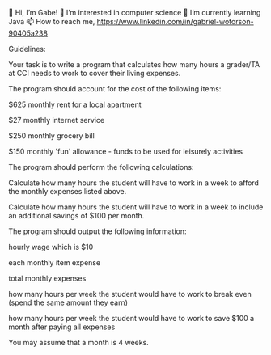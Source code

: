 👋 Hi, I’m Gabe!
👀 I’m interested in computer science
🌱 I’m currently learning Java
📫 How to reach me, https://www.linkedin.com/in/gabriel-wotorson-90405a238

Guidelines:

Your task is to write a program that calculates how many hours a grader/TA at CCI needs to work to cover their living expenses.

The program should account for the cost of the following items:

$625 monthly rent for a local apartment

$27 monthly internet service

$250 monthly grocery bill

$150 monthly 'fun' allowance - funds to be used for leisurely activities

The program should perform the following calculations:


Calculate how many hours the student will have to work in a week to afford the monthly expenses listed above.

Calculate how many hours the student will have to work in a week to include an additional savings of $100 per month.

The program should output the following information:


hourly wage which is $10

each monthly item expense

total monthly expenses

how many hours per week the student would have to work to break even (spend the same amount they earn)

how many hours per week the student would have to work to save $100 a month after paying all expenses

You may assume that a month is 4 weeks.
